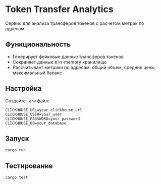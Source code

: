 # Token Transfer Analytics

Сервис для анализа трансферов токенов с расчетом метрик по адресам.

## Функциональность
- Генерирует фейковые данные трансферов токенов
- Сохраняет данные в in-memory хранилище
- Рассчитывает метрики по адресам: общий объем, средние цены, максимальный баланс

## Настройка
Создайте `.env` файл:
```
CLICKHOUSE_URL=your_clickhouse_url
CLICKHOUSE_USER=your_user
CLICKHOUSE_PASSWORD=your_password
CLICKHOUSE_DB=your_database
```

## Запуск
```bash
cargo run
```

## Тестирование
```bash
cargo test
```
